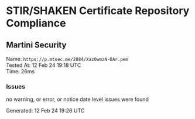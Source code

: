 # STIR/SHAKEN Certificate Repository Compliance

## Martini Security

Name: `https://p.mtsec.me/2884/XazOwmzN-OAr.pem`\
Tested At: 12 Feb 24 19:18 UTC\
Time: 26ms

### Issues

no warning, or error, or notice date level issues were found

Generated: 12 Feb 24 19:26 UTC